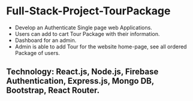# Full-Stack-Project-TourPackage

-	Develop an Authenticate Single page web Applications.
-	Users can add to cart Tour Package with their information.
-	Dashboard for an admin.
-	Admin is able to add Tour for the website home-page, see all ordered Package of users.
## Technology: React.js, Node.js, Firebase Authentication, Express.js, Mongo DB, Bootstrap, React Router.

